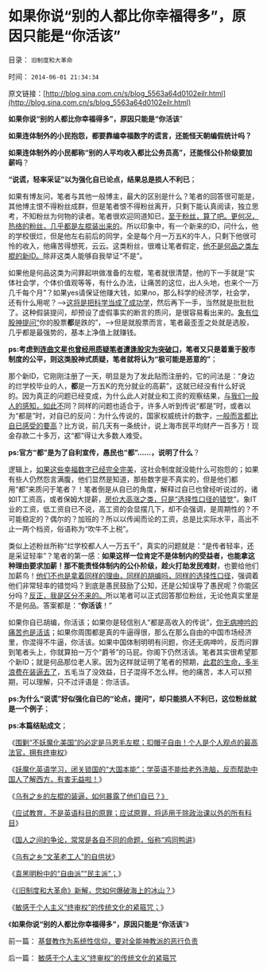 # 如果你说“别的人都比你幸福得多”，原因只能是“你活该”

目录： `旧制度和大革命` 

时间： `2014-06-01 21:34:34` 

原文链接：[http://blog.sina.com.cn/s/blog_5563a64d0102eilr.html](http://blog.sina.com.cn/s/blog_5563a64d0102eilr.html)

**如果你说“别的人都比你幸福得多”，原因只能是“你活该**”

**如果连体制外的小民抱怨，都要靠编幸福数字的谎言，还能怪天朝编假统计吗？**

**如果连体制外的小民都称“别的人平均收入都比公务员高”，还能怪公仆阶级要加薪吗**？

**“说谎，轻率采证”以为强化自已论点，结果总是损人不利已**；

如果有博友问，笔者与其他一般博主，最大的区别是什么？笔者的回答很可能是，其他博主恨不得粉丝成群，但是笔者恨不得粉丝离开，只剩下能认真阅读，独立思考，不知粉丝为何物的读者。笔者很欢迎同道知已，[至于粉丝，算了吧。更何况，热络的粉丝，几乎都是左棍装出来的](../../../2014/3/26/“装逼，断言棒喝，谩骂”，左棍与个人主义不可调和的敌我矛盾.md)。所以印象中，有一个新来的ID，问什么，他的学校很烂，但是他左右前后的同学，全是每个月一万五K的牛人，只剩下他很可怜的收入，他痛苦得想死，云云。这类粉丝，很难让笔者假定，[他不是何品之类左棍的新ID。](../../../2014/4/9/“装逼”遵循某种“权威，决议”的左棍.md)除非这类人能够自我举证“不是”。

如果他是何品这类为问罪起哄做准备的左棍，笔者就很清楚，他的下一手就是“实体社会学，个体价值观等等，有什么办法，让痛苦的这位，出人头地，也来个一万几千每个月”？如果yes请保证他赚大钱，如果no，那么科学的经济学，社会学，还有什么用呢？——>[这将是把科学当成了成功学](../../../2014/2/28/信仰不容逻辑，逻辑抵触信仰，领导同志的成功学.md)，然后再下一手，当然就是批批批了。这种假装提问，却预设了虚假事实的断言的质问，是很容易看出来的。[象有位股神提问“](../../../2014/5/30/以股神之心度人性本私，自然被视为恶意.md)你的股票**都**是跌的”，——>但是就股票而言，笔者最歪歪之处就是选股，几乎都是最强势的，基本上净值上就赚钱。

**ps:考虑到[连曲文星也曾经用质疑笔者遭逢股灾为突破口](../../../2011/12/28/天灾人祸妖孽生；凡有股灾多股神；.md)，笔者又只是着重于股市制度的公平，则这类股神式质疑，笔者就将认为“极可能是恶意的”**；

那个新ID，它刚刚注册了一天，明显是为了发此贴而注册的，它的问法是：“身边的烂学校毕业的人，**都**是一万五K的充分就业的高薪”，这就已经没有什么好说的。因为真正的问题已经变成，为什么此人对就业和工资的观察结果，[与我们一般人的感知，如此不](../../../2014/5/26/读书的确已经无用！“失业，体制外低薪”是教育投资者的灾难；.md)同？同样的问题也适合于，许多人听到传说“都是”时，或者以为“都是”时，对自已的反问：为什么传说的，国家权威统计的数字，[一般而言都比自已感受的要高](../../../2011/12/30/公有制数字追求面子，民主数字臭扁领导.md)？比方说，前几天有一条统计，说上海市民平均财产一百多万！现金存款二十多万，这“都”得让大多数人难受。

**ps:官方“都”是为了自利宣传，愚民也“都”……，说明了什么**？

逻辑上，[如果这些幸福数字已经完全完美](../../../2011/12/29/股神的吹嘘和我们身边的幸福数字和贫富差距.md)，这社会制度就没能什么可抱怨的；如果有些人仍然怨言满腹，他们显然是知道，那些数字是不真实的，但是他们都用“都”来质问于笔者？！笔者倒是从自已的角度，解释过自已也曾经听说过的，诸如IT工资高，或者保姆大提薪，[房价大高涨之类，只是“选择性口径的错觉](../../../2013/8/28/房租价格和房价涨跌的一些现象的理解.md)”。象IT业的工资，低工资自已不说，高工资的会显摆几下，却不会强调，是周期性的？不可能稳定的？偶尔的？加班的？所以以传闻而论的工资，总是比实际水平，高出不止一两个档资，俗语称为“吹牛不上税”。

类似上述粉丝所称“烂学校都人人一万五千”，真实的问题就是：“是传者轻率，还是采证轻率”？笔者的第一感：**如果这样一位肯定不是体制内的受益者，也能拿这种理由要求加薪！那不能责怪体制内的公仆阶级，趁火打劫发民难财**，也要给他们加薪鸟！[他们不也是拿着同样的理由，同样的胡编吗，同样的选择性口径](../../../2014/5/29/“公仆阶级”起哄加薪的荒谬理由，民粹为什么不能反对？.md)，强调着他们非常轻率的错觉吗？到底是愚民鼓励了公知，还是公知误导了愚民呢？你能区分吗？[反正，我是区分不来的。](../../../2014/4/26/毛左只是愚民公知和民粹公知的冰山一角.md)所以笔者可以正式回答那位粉丝，无论他真实里是不是何品。答案都是：“**你活该**！”

如果你自已胡编，你活该；如果你是轻信别人“都是高收入的传说”，[你无病呻吟的痛苦也是活该](../../../2014/2/15/股神人格的世界观，价值观，人生目标，方法论，及成功学.md)；如果你周围都是真的牛逼得很，那么在那么自由的中国市场经济里，你混得不牛逼，你活该。如果中国体制明明有问题，你还无病呻吟，反而问罪到笔者头上，你就算拍一万个“爵爷”的马屁。你阁下仍然活该。笔者其实很希望那个新ID；就是何品那位老人家。因为这样就证明了笔者的预期，[此君的生命，多半浪费在装逼去了](../../../2014/4/9/“装逼”遵循某种“权威，决议”的左棍.md)，五毛当了没效益，日子混得不怎么样。他的痛苦，本人可以预期，可以理解，只不过评语是：你活该。

**ps:为什么“说谎”好似强化自已的“论点，提问”，却只能损人不利已，这位粉丝就是一个例子**；

**ps:本篇结贴成文**；

《[围剿“不妖魔化美国”的必定是马恩毛左棍；扣帽子自由！个人是个人观点的最高法官，拥有终审权](../../../2014/5/22/忽悠了左棍的百度与谷歌的区别，妖魔化美国和扣帽子的自由.md)》

《[妖魔化英语学习，闭关锁国的“大国本能”；学英语不能给老外洗脑，反而帮助中国人了解西方，有害无益啦！](../../../2014/5/23/妖魔化英语学习，闭关锁国的“大国本能”.md)》

《[乌有之乡的左棍的装逼，如何暴露了他们自已？》](../../../2014/5/24/乌有之乡的左棍的装逼，如何暴露了他们自已？.md)

《[应试教育，不是英语科目的原罪；应试原罪，将适用于除政治课以外的所有科目](../../../2014/5/25/应试教育，不是英语科目的原罪，否则最终只剩下神学真理.md)》

《[国人之间的争论，常常是各自不同的命题，俗称“鸡同鸭讲](../../../2014/5/26/国人之间的争论，常常是各自不同的命题，俗称“鸡同鸭讲.md)》

《[乌有之乡“文革老工人”的自供状](../../../2014/5/27/乌有之乡“文革老工人”的自供状.md)》

《[袁黑明粉中的“自由派”“民主派”；](../../../2014/5/28/袁黑明粉中，有咱国特色的“自由派”“民主派”；.md)》

《[《旧制度和大革命》新解，您如何爆破海上的冰山？](../../../2014/5/29/《旧制度和大革命》新解，您如何爆破海上的冰山？.md)》

《[敏感于个人主义“终审权”的传统文化的紧箍咒；](../../../2014/5/30/敏感于个人主义“终审权”的传统文化的紧箍咒.md)》

《**如果你说“别的人都比你幸福得多”，原因只能是“你活该**”》

前一篇： [基督教作为系统性信仰，要对全能神教派的恶行负责](../../../2014/6/2/基督教作为系统性信仰，要对全能神教派的恶行负责.md)

后一篇： [敏感于个人主义“终审权”的传统文化的紧箍咒](../../../2014/5/30/敏感于个人主义“终审权”的传统文化的紧箍咒.md)

